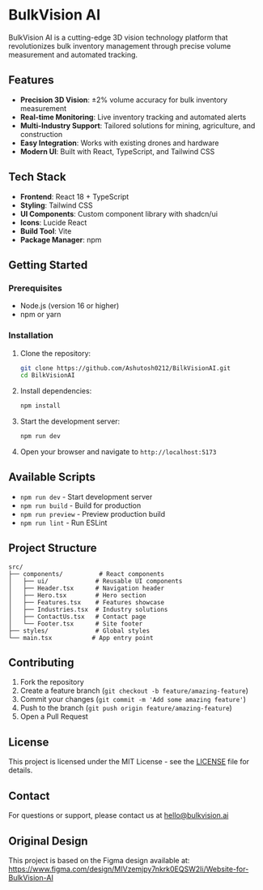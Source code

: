 
# BulkVision AI

BulkVision AI is a cutting-edge 3D vision technology platform that revolutionizes bulk inventory management through precise volume measurement and automated tracking.

## Features

- **Precision 3D Vision**: ±2% volume accuracy for bulk inventory measurement
- **Real-time Monitoring**: Live inventory tracking and automated alerts
- **Multi-Industry Support**: Tailored solutions for mining, agriculture, and construction
- **Easy Integration**: Works with existing drones and hardware
- **Modern UI**: Built with React, TypeScript, and Tailwind CSS

## Tech Stack

- **Frontend**: React 18 + TypeScript
- **Styling**: Tailwind CSS
- **UI Components**: Custom component library with shadcn/ui
- **Icons**: Lucide React
- **Build Tool**: Vite
- **Package Manager**: npm

## Getting Started

### Prerequisites

- Node.js (version 16 or higher)
- npm or yarn

### Installation

1. Clone the repository:
   ```bash
   git clone https://github.com/Ashutosh0212/BilkVisionAI.git
   cd BilkVisionAI
   ```

2. Install dependencies:
   ```bash
   npm install
   ```

3. Start the development server:
   ```bash
   npm run dev
   ```

4. Open your browser and navigate to `http://localhost:5173`

## Available Scripts

- `npm run dev` - Start development server
- `npm run build` - Build for production
- `npm run preview` - Preview production build
- `npm run lint` - Run ESLint

## Project Structure

```
src/
├── components/          # React components
│   ├── ui/             # Reusable UI components
│   ├── Header.tsx      # Navigation header
│   ├── Hero.tsx        # Hero section
│   ├── Features.tsx    # Features showcase
│   ├── Industries.tsx  # Industry solutions
│   ├── ContactUs.tsx   # Contact page
│   └── Footer.tsx      # Site footer
├── styles/             # Global styles
└── main.tsx           # App entry point
```

## Contributing

1. Fork the repository
2. Create a feature branch (`git checkout -b feature/amazing-feature`)
3. Commit your changes (`git commit -m 'Add some amazing feature'`)
4. Push to the branch (`git push origin feature/amazing-feature`)
5. Open a Pull Request

## License

This project is licensed under the MIT License - see the [LICENSE](LICENSE) file for details.

## Contact

For questions or support, please contact us at hello@bulkvision.ai

## Original Design

This project is based on the Figma design available at: https://www.figma.com/design/MIVzemjpy7nkrk0EQSW2Ii/Website-for-BulkVision-AI